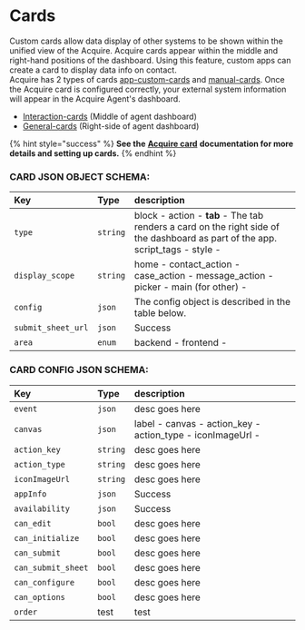 # Cards

Custom cards allow data display of other systems to be shown within the unified view of the Acquire. Acquire cards appear within the middle and right-hand positions of the dashboard. Using this feature, custom apps can create a card to display data info on contact.  
Acquire has 2 types of cards [app-custom-cards](https://github.com/acquireio/custom-cards#app-custom-card) and [manual-cards](https://github.com/acquireio/custom-cards#manual-card). Once the Acquire card is configured correctly, your external system information will appear in the Acquire Agent's dashboard.

* [Interaction-cards](interaction-cards-middle/) \(Middle of agent dashboard\)
* [General-cards](general-cards-right-side.md) \(Right-side of agent dashboard\)

{% hint style="success" %}
**See the** [**Acquire card**](https://github.com/acquireio/custom-cards) **documentation for more details and setting up cards.**
{% endhint %}

### CARD JSON OBJECT SCHEMA:

| Key | Type | description |
| :--- | :--- | :--- |
| `type` | `string` | block - action - **tab** - The tab renders a card on the right side of the dashboard as part of the app. script\_tags - style - |
| `display_scope` | `string` | home - contact\_action - case\_action - message\_action - picker - main \(for other\) - |
| `config` | `json` | The config object is described in the table below. |
| `submit_sheet_url` | `json` | Success |
| `area` | `enum` | backend - frontend - |

### 

### CARD CONFIG JSON SCHEMA:

| Key | Type | description |
| :--- | :--- | :--- |
| `event` | `json` | desc goes here |
| `canvas` | `json` | label - canvas - action\_key - action\_type - iconImageUrl - |
| `action_key` | `string` | desc goes here |
| `action_type` | `string` | desc goes here |
| `iconImageUrl` | `string` | desc goes here |
| `appInfo` | `json` | Success |
| `availability` | `json` | Success |
| `can_edit` | `bool` | desc goes here |
| `can_initialize` | `bool` | desc goes here |
| `can_submit` | `bool` | desc goes here |
| `can_submit_sheet` | `bool` | desc goes here |
| `can_configure` | `bool` | desc goes here |
| `can_options` | `bool` | desc goes here |
| `order` | test | test |

